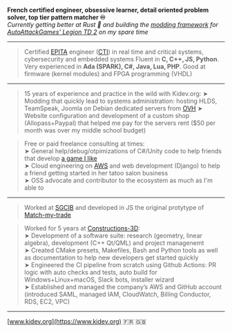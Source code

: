 **French certified engineer, obsessive learner, detail oriented problem solver, top tier pattern matcher ♾️**  
*Currently getting better at Rust 🦀 and building the [modding framework](https://github.com/LegionTD2-Modding) for [AutoAttackGames' Legion TD 2](https://beta.legiontd2.com/) on my spare time*
____
>Certified [EPITA](https://www.epita.fr/) engineer ([CTI](https://www.cti-commission.fr/)) in real time and critical systems, cybersecurity and embedded systems
>Fluent in **C, C++, JS, Python**. Very experienced in **Ada (SPARK), C#, Java, Lua, PHP**. Good at firmware (kernel modules) and FPGA programming (VHDL)
____
>15 years of experience and practice in the wild with Kidev.org:
> ➤ Modding that quickly lead to systems administration: hosting HLDS, TeamSpeak, Joomla on Debian dedicated servers from [OVH](https://www.ovhcloud.com/)
> ➤ Website configuration and development of a custom shop (Allopass+Paypal) that helped me pay for the servers rent ($50 per month was over my middle school budget)

>Free or paid freelance consulting at times:  
> ➤ General help/debug/otpimizations of C#/Unity code to help friends that develop [a game I like](https://beta.legiontd2.com/)  
> ➤ Cloud engineering on [AWS](https://aws.amazon.com/) and web development (Django) to help a friend getting started in her tatoo salon business  
> ➤ OSS advocate and contributor to the ecosystem as much as I'm able to
____
>Worked at [SGCIB](https://wholesale.banking.societegenerale.com/) and developed in JS the original protytype of [Match-my-trade](https://tradematch.sgmarkets.com/whiteapp/#/matchmytrade)

>Worked for 5 years at [Constructions-3D](https://www.constructions-3d.com/):  
> ➤ Development of a software suite: research (geometry, linear algebra), development (C++ Qt/QML) and project managenemt  
> ➤ Created CMake presets, Makefiles, Bash and Python tools as well as documentation to help new developers get started quickly  
> ➤ Engineered the CI pipeline from scratch using Github Actions: PR logic with auto checks and tests, auto build for Windows+Linux+macOS, Slack bots, installer wizard  
> ➤ Established and managed the company’s AWS and GitHub account (introduced SAML, managed IAM, CloudWatch, Billing Conductor, RDS, EC2, VPC)  
___
[www.kidev.org](https://www.kidev.org) 🇫🇷 🇬🇧  
